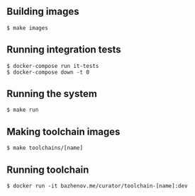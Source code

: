 ## Building images

```
$ make images
```

## Running integration tests

```
$ docker-compose run it-tests
$ docker-compose down -t 0
```

## Running the system

```
$ make run
```

## Making toolchain images

```
$ make toolchains/[name]
```

## Running toolchain

```
$ docker run -it bazhenov.me/curator/toolchain-[name]:dev
```